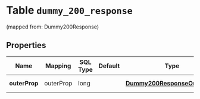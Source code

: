 
# Table `dummy_200_response`
(mapped from: Dummy200Response)

## Properties
Name | Mapping | SQL Type | Default | Type | Description | Notes
---- | ------- | -------- | ------- | ---- | ----------- | -----
**outerProp** | outerProp | long |  | [**Dummy200ResponseOuterProp**](Dummy200ResponseOuterProp.md) |  |  [optional] [foreignkey]



